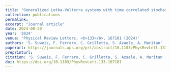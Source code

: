 ```yaml
---
title: "Generalized Lotka-Volterra systems with time correlated stochastic interactions"
collection: publications
permalink:
excerpt: "Journal article"
date: 2024-08-20
year: '2024'
venue: 'Physical Review Letters, <b>133</b>, 167101 (2024)'
authors: 'S. Suweis, F. Ferraro, C. Grilletta, S. Azaele, A. Maritan'
paperurl: https://journals.aps.org/prl/abstract/10.1103/PhysRevLett.133.167101
preprinturl: 
citation: 'S. Suweis, F. Ferraro, C. Grilletta, S. Azaele, A. Maritan (2024), Generalized Lotka-Volterra systems with time correlated stochastic interactions. <i>Physical Review Letters</i>'
doi: https://doi.org/10.1103/PhysRevLett.133.167101
---
```

